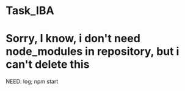 # Task_IBA
# Sorry, I know, i don't need node_modules in repository, but i can't delete this
NEED: log;
npm start
